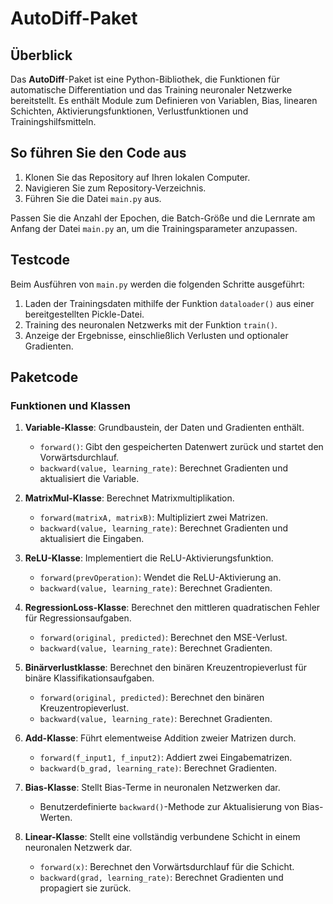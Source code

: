 # AutoDiff-Paket

## Überblick

Das **AutoDiff**-Paket ist eine Python-Bibliothek, die Funktionen für automatische Differentiation und das Training neuronaler Netzwerke bereitstellt. Es enthält Module zum Definieren von Variablen, Bias, linearen Schichten, Aktivierungsfunktionen, Verlustfunktionen und Trainingshilfsmitteln.

## So führen Sie den Code aus

1. Klonen Sie das Repository auf Ihren lokalen Computer.
2. Navigieren Sie zum Repository-Verzeichnis.
3. Führen Sie die Datei `main.py` aus.

Passen Sie die Anzahl der Epochen, die Batch-Größe und die Lernrate am Anfang der Datei `main.py` an, um die Trainingsparameter anzupassen.

## Testcode

Beim Ausführen von `main.py` werden die folgenden Schritte ausgeführt:

1. Laden der Trainingsdaten mithilfe der Funktion `dataloader()` aus einer bereitgestellten Pickle-Datei.
2. Training des neuronalen Netzwerks mit der Funktion `train()`.
3. Anzeige der Ergebnisse, einschließlich Verlusten und optionaler Gradienten.

## Paketcode

### Funktionen und Klassen

1. **Variable-Klasse**: Grundbaustein, der Daten und Gradienten enthält.
   - `forward()`: Gibt den gespeicherten Datenwert zurück und startet den Vorwärtsdurchlauf.
   - `backward(value, learning_rate)`: Berechnet Gradienten und aktualisiert die Variable.

2. **MatrixMul-Klasse**: Berechnet Matrixmultiplikation.
   - `forward(matrixA, matrixB)`: Multipliziert zwei Matrizen.
   - `backward(value, learning_rate)`: Berechnet Gradienten und aktualisiert die Eingaben.

3. **ReLU-Klasse**: Implementiert die ReLU-Aktivierungsfunktion.
   - `forward(prevOperation)`: Wendet die ReLU-Aktivierung an.
   - `backward(value, learning_rate)`: Berechnet Gradienten.

4. **RegressionLoss-Klasse**: Berechnet den mittleren quadratischen Fehler für Regressionsaufgaben.
   - `forward(original, predicted)`: Berechnet den MSE-Verlust.
   - `backward(value, learning_rate)`: Berechnet Gradienten.

5. **Binärverlustklasse**: Berechnet den binären Kreuzentropieverlust für binäre Klassifikationsaufgaben.
   - `forward(original, predicted)`: Berechnet den binären Kreuzentropieverlust.
   - `backward(value, learning_rate)`: Berechnet Gradienten.

6. **Add-Klasse**: Führt elementweise Addition zweier Matrizen durch.
   - `forward(f_input1, f_input2)`: Addiert zwei Eingabematrizen.
   - `backward(b_grad, learning_rate)`: Berechnet Gradienten.

7. **Bias-Klasse**: Stellt Bias-Terme in neuronalen Netzwerken dar.
   - Benutzerdefinierte `backward()`-Methode zur Aktualisierung von Bias-Werten.

8. **Linear-Klasse**: Stellt eine vollständig verbundene Schicht in einem neuronalen Netzwerk dar.
   - `forward(x)`: Berechnet den Vorwärtsdurchlauf für die Schicht.
   - `backward(grad, learning_rate)`: Berechnet Gradienten und propagiert sie zurück.

